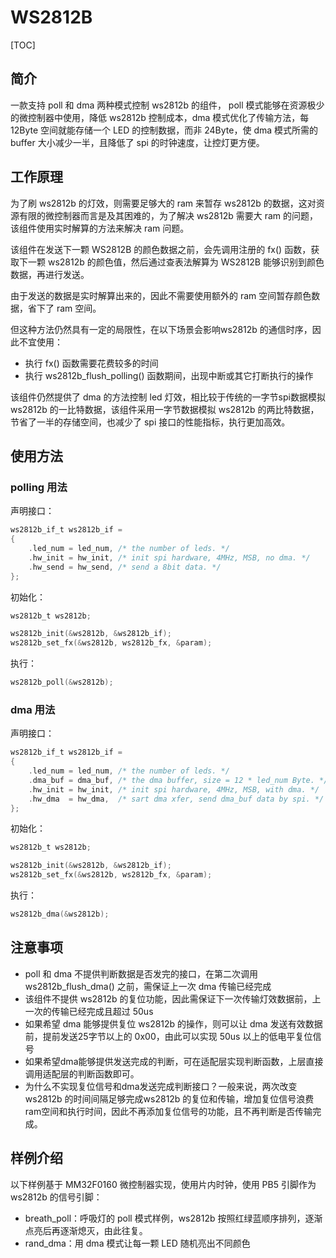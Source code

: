 # WS2812B

[TOC]

## 简介

一款支持 poll 和 dma 两种模式控制 ws2812b 的组件， poll 模式能够在资源极少的微控制器中使用，降低 ws2812b 控制成本，dma 模式优化了传输方法，每12Byte 空间就能存储一个 LED 的控制数据，而非 24Byte，使 dma 模式所需的 buffer 大小减少一半，且降低了 spi 的时钟速度，让控灯更方便。



## 工作原理

为了刷 ws2812b 的灯效，则需要足够大的 ram 来暂存 ws2812b 的数据，这对资源有限的微控制器而言是及其困难的，为了解决 ws2812b 需要大 ram 的问题，该组件使用实时解算的方法来解决 ram 问题。



该组件在发送下一颗 WS2812B 的颜色数据之前，会先调用注册的 fx() 函数，获取下一颗 ws2812b 的颜色值，然后通过查表法解算为 WS2812B 能够识别到颜色数据，再进行发送。

由于发送的数据是实时解算出来的，因此不需要使用额外的 ram 空间暂存颜色数据，省下了 ram 空间。

但这种方法仍然具有一定的局限性，在以下场景会影响ws2812b 的通信时序，因此不宜使用：

- 执行 fx() 函数需要花费较多的时间
- 执行 ws2812b_flush_polling() 函数期间，出现中断或其它打断执行的操作



该组件仍然提供了 dma 的方法控制 led 灯效，相比较于传统的一字节spi数据模拟 ws2812b 的一比特数据，该组件采用一字节数据模拟 ws2812b 的两比特数据，节省了一半的存储空间，也减少了 spi 接口的性能指标，执行更加高效。



## 使用方法

### polling 用法

声明接口：

~~~c
ws2812b_if_t ws2812b_if = 
{
    .led_num = led_num, /* the number of leds. */
    .hw_init = hw_init, /* init spi hardware, 4MHz, MSB, no dma. */
    .hw_send = hw_send, /* send a 8bit data. */
};
~~~



初始化：

~~~c
ws2812b_t ws2812b;

ws2812b_init(&ws2812b, &ws2812b_if);
ws2812b_set_fx(&ws2812b, ws2812b_fx, &param);
~~~



执行：

~~~c
ws2812b_poll(&ws2812b);
~~~



### dma 用法

声明接口：

~~~c
ws2812b_if_t ws2812b_if = 
{
    .led_num = led_num, /* the number of leds. */
    .dma_buf = dma_buf, /* the dma buffer, size = 12 * led_num Byte. */
    .hw_init = hw_init, /* init spi hardware, 4MHz, MSB, with dma. */
    .hw_dma  = hw_dma,  /* sart dma xfer, send dma_buf data by spi. */
};
~~~



初始化：

~~~c
ws2812b_t ws2812b;

ws2812b_init(&ws2812b, &ws2812b_if);
ws2812b_set_fx(&ws2812b, ws2812b_fx, &param);
~~~



执行：

~~~c
ws2812b_dma(&ws2812b);
~~~



## 注意事项

- poll 和 dma 不提供判断数据是否发完的接口，在第二次调用 ws2812b_flush_dma() 之前，需保证上一次 dma 传输已经完成
- 该组件不提供 ws2812b 的复位功能，因此需保证下一次传输灯效数据前，上一次的传输已经完成且超过 50us
- 如果希望 dma 能够提供复位 ws2812b 的操作，则可以让 dma 发送有效数据前，提前发送25字节以上的 0x00，由此可以实现 50us 以上的低电平复位信号
- 如果希望dma能够提供发送完成的判断，可在适配层实现判断函数，上层直接调用适配层的判断函数即可。
- 为什么不实现复位信号和dma发送完成判断接口？一般来说，两次改变 ws2812b 的时间间隔足够完成ws2812b 的复位和传输，增加复位信号浪费ram空间和执行时间，因此不再添加复位信号的功能，且不再判断是否传输完成。



## 样例介绍

以下样例基于 MM32F0160 微控制器实现，使用片内时钟，使用 PB5 引脚作为 ws2812b 的信号引脚：

- breath_poll：呼吸灯的 poll 模式样例，ws2812b 按照红绿蓝顺序排列，逐渐点亮后再逐渐熄灭，由此往复。
- rand_dma：用 dma 模式让每一颗 LED 随机亮出不同颜色
